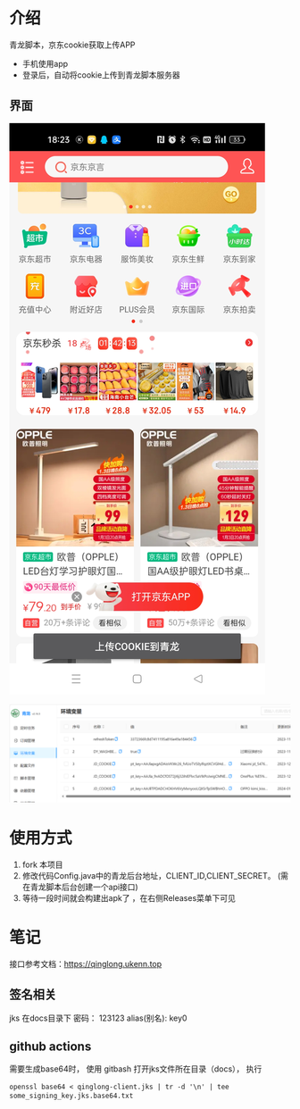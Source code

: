 # 介绍
青龙脚本，京东cookie获取上传APP
- 手机使用app
- 登录后，自动将cookie上传到青龙脚本服务器

## 界面
![docs/app.png](docs/app.png)

![docs/web.png](docs/web.png)


# 使用方式
1. fork 本项目
2. 修改代码Config.java中的青龙后台地址，CLIENT_ID,CLIENT_SECRET。 (需在青龙脚本后台创建一个api接口)
3. 等待一段时间就会构建出apk了 ，在右侧Releases菜单下可见


# 笔记
接口参考文档：https://qinglong.ukenn.top

## 签名相关
jks 在docs目录下
密码： 123123
alias(别名): key0 

## github actions
需要生成base64时， 使用 gitbash 打开jks文件所在目录（docs）， 执行
```
openssl base64 < qinglong-client.jks | tr -d '\n' | tee some_signing_key.jks.base64.txt
```



